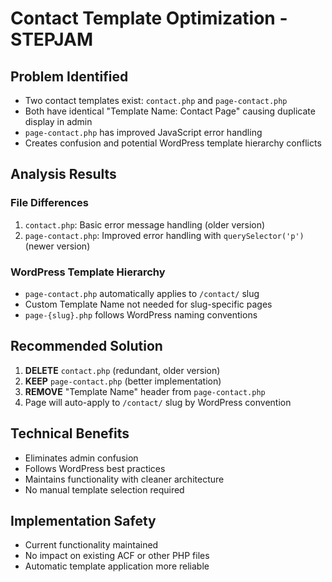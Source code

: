 # Contact Template Optimization - STEPJAM

## Problem Identified
- Two contact templates exist: `contact.php` and `page-contact.php`
- Both have identical "Template Name: Contact Page" causing duplicate display in admin
- `page-contact.php` has improved JavaScript error handling
- Creates confusion and potential WordPress template hierarchy conflicts

## Analysis Results
### File Differences
1. `contact.php`: Basic error message handling (older version)
2. `page-contact.php`: Improved error handling with `querySelector('p')` (newer version)

### WordPress Template Hierarchy
- `page-contact.php` automatically applies to `/contact/` slug
- Custom Template Name not needed for slug-specific pages
- `page-{slug}.php` follows WordPress naming conventions

## Recommended Solution
1. **DELETE** `contact.php` (redundant, older version)
2. **KEEP** `page-contact.php` (better implementation)
3. **REMOVE** "Template Name" header from `page-contact.php`
4. Page will auto-apply to `/contact/` slug by WordPress convention

## Technical Benefits
- Eliminates admin confusion
- Follows WordPress best practices
- Maintains functionality with cleaner architecture
- No manual template selection required

## Implementation Safety
- Current functionality maintained
- No impact on existing ACF or other PHP files
- Automatic template application more reliable